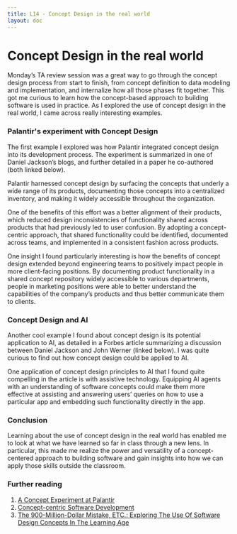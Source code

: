 ```yaml
---
title: L14 - Concept Design in the real world
layout: doc
---
```


# Concept Design in the real world

Monday’s TA review session was a great way to go through the concept design process from start to finish, from concept definition to data modeling and implementation, and internalize how all those phases fit together. This got me curious to learn how the concept-based approach to building software is used in practice. As I explored the use of concept design in the real world, I came across really interesting examples.

### Palantir's experiment with Concept Design

The first example I explored was how Palantir integrated concept design into its development process. The experiment is summarized in one of Daniel Jackson’s blogs, and further detailed in a paper he co-authored (both linked below).

Palantir harnessed concept design by surfacing the concepts that underly a wide range of its products, documenting those concepts into a centralized inventory, and making it widely accessible throughout the organization.

One of the benefits of this effort was a better alignment of their products, which reduced design inconsistencies of functionality shared across products that had previously led to user confusion. By adopting a concept-centric approach, that shared functionality could be identified, documented across teams, and implemented in a consistent fashion across products.

One insight I found particularly interesting is how the benefits of concept design extended beyond engineering teams to positively impact people in more client-facing positions. By documenting product functionality in a shared concept repository widely accessible to various departments, people in marketing positions were able to better understand the capabilities of the company’s products and thus better communicate them to clients.


### Concept Design and AI

Another cool example I found about concept design is its potential application to AI, as detailed in a Forbes article summarizing a discussion between Daniel Jackson and John Werner (linked below). I was quite curious to find out how concept design could be applied to AI.

One application of concept design principles to AI that I found quite compelling in the article is with assistive technology. Equipping AI agents with an understanding of software concepts could make them more effective at assisting and answering users’ queries on how to use a particular app and embedding such functionality directly in the app.

### Conclusion

Learning about the use of concept design in the real world has enabled me to look at what we have learned so far in class through a new lens. In particular, this made me realize the power and versatility of a concept-centered approach to building software and gain insights into how we can apply those skills outside the classroom.

### Further reading
1. [A Concept Experiment at Palantir](https://essenceofsoftware.com/posts/palantir/)   
2. [Concept-centric Software Development](https://arxiv.org/abs/2304.14975)<br>
3. [The 900-Million-Dollar Mistake, ETC.: Exploring The Use Of Software Design Concepts In The Learning Age](https://www.forbes.com/sites/johnwerner/2023/07/31/the-900-million-dollar-mistake-etc-exploring-the-use-of-software-design-concepts-in-the-learning-age/)



